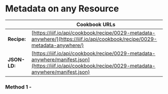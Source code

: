 # Metadata on any Resource
|              | **Cookbook URLs** |
|--------------|-------------------|
| **Recipe:**  | [https://iiif.io/api/cookbook/recipe/0029-metadata-anywhere/](https://iiif.io/api/cookbook/recipe/0029-metadata-anywhere/) |
| **JSON-LD:** | [https://iiif.io/api/cookbook/recipe/0029-metadata-anywhere/manifest.json](https://iiif.io/api/cookbook/recipe/0029-metadata-anywhere/manifest.json) |

### Method 1 - 
